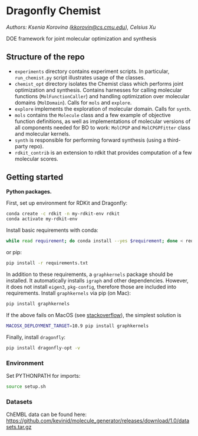 # Dragonfly Chemist

*Authors: Ksenia Korovina (kkorovin@cs.cmu.edu), Celsius Xu*

DOE framework for joint molecular optimization and synthesis

## Structure of the repo

* `experiments` directory contains experiment scripts. In particular, `run_chemist.py` script illustrates usage of the classes.
* `chemist_opt` directory isolates the Chemist class which performs joint optimization and synthesis. Contains harnesses for calling molecular functions (`MolFunctionCaller`) and handling optimization over molecular domains (`MolDomain`). Calls for `mols` and `explore`.
* `explore` implements the exploration of molecular domain. Calls for `synth`.
* `mols` contains the `Molecule` class and a few example of objective function definitions, as well as implementations of molecular versions of all components needed for BO to work: `MolCPGP` and `MolCPGPFitter` class and molecular kernels.
* `synth` is responsible for performing forward synthesis (using a third-party repo).
* `rdkit_contrib` is an extension to rdkit that provides computation of a few molecular scores.


## Getting started

**Python packages.** 

First, set up environment for RDKit and Dragonfly:

```bash
conda create -c rdkit -n my-rdkit-env rdkit
conda activate my-rdkit-env
```

Install basic requirements with conda:

```bash
while read requirement; do conda install --yes $requirement; done < requirements.txt
```

or pip:

```bash
pip install -r requirements.txt
```

In addition to these requirements, a `graphkernels` package should be installed. It automatically installs `igraph` and other dependencies. However, it does not install `eigen3`, `pkg-config`, therefore those are included into requirements. Install `graphkernels` via pip (on Mac):

```bash
pip install graphkernels
```

If the above fails on MacOS (see [stackoverflow](https://stackoverflow.com/questions/16229297/why-is-the-c-standard-library-not-working)), the simplest solution is

```bash
MACOSX_DEPLOYMENT_TARGET=10.9 pip install graphkernels
```

Finally, install `dragonfly`:

```bash
pip install dragonfly-opt -v
```

### Environment

Set PYTHONPATH for imports:

```bash
source setup.sh 
```

### Datasets

ChEMBL data can be found here: https://github.com/kevinid/molecule_generator/releases/download/1.0/datasets.tar.gz
